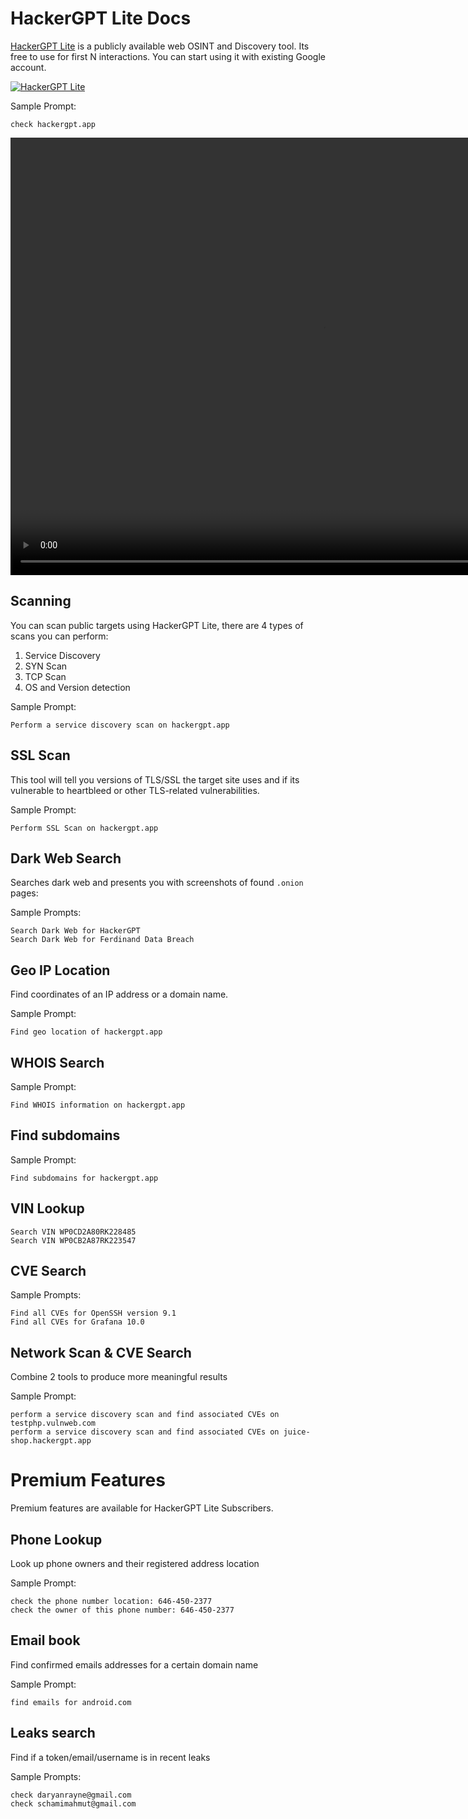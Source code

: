 # HackerGPT Lite Docs

<a href="https://hackergpt.app/" target="_blank">HackerGPT Lite</a> is a publicly available web OSINT and Discovery tool. Its free to use for first N interactions. You can start using it with existing Google account.

[![HackerGPT Lite](https://img.shields.io/badge/HackerGPT-Lite-red)](https://hackergpt.app)


Sample Prompt:

```
check hackergpt.app
```
<video controls src="media/short_demo.mp4" title="HackerGPT Lite" width="1000" height="700" controls></video>

## Scanning

You can scan public targets using HackerGPT Lite, there are 4 types of scans you can perform:

1. Service Discovery
2. SYN Scan
3. TCP Scan
4. OS and Version detection

Sample Prompt:

```
Perform a service discovery scan on hackergpt.app
```

## SSL Scan

This tool will tell you versions of TLS/SSL the target site uses and if its vulnerable to heartbleed or other TLS-related vulnerabilities.

Sample Prompt:

```
Perform SSL Scan on hackergpt.app
```

## Dark Web Search

Searches dark web and presents you with screenshots of found `.onion` pages:

Sample Prompts:

```
Search Dark Web for HackerGPT
Search Dark Web for Ferdinand Data Breach
```

## Geo IP Location

Find coordinates of an IP address or a domain name.


Sample Prompt:

```
Find geo location of hackergpt.app
```

## WHOIS Search

Sample Prompt:

```
Find WHOIS information on hackergpt.app
```

## Find subdomains

Sample Prompt:

```
Find subdomains for hackergpt.app
```
## VIN Lookup

```
Search VIN WP0CD2A80RK228485
Search VIN WP0CB2A87RK223547
```

## CVE Search

Sample Prompts:
```
Find all CVEs for OpenSSH version 9.1
Find all CVEs for Grafana 10.0
```

## Network Scan & CVE Search

Combine 2 tools to produce more meaningful results

Sample Prompt:
```
perform a service discovery scan and find associated CVEs on testphp.vulnweb.com
perform a service discovery scan and find associated CVEs on juice-shop.hackergpt.app
```


Premium Features
=======================================

Premium features are available for HackerGPT Lite Subscribers.

## Phone Lookup

Look up phone owners and their registered address location

Sample Prompt:

```
check the phone number location: 646-450-2377
check the owner of this phone number: 646-450-2377
```

## Email book

Find confirmed emails addresses for a certain domain name

Sample Prompt:

```
find emails for android.com
```

## Leaks search

Find if a token/email/username is in recent leaks

Sample Prompts:

```
check daryanrayne@gmail.com
check schamimahmut@gmail.com
```




